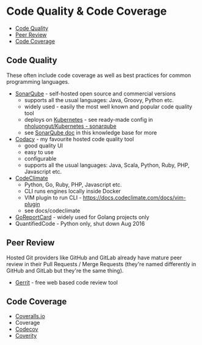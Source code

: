 # Code Quality & Code Coverage

<!-- INDEX_START -->

- [Code Quality](#code-quality)
- [Peer Review](#peer-review)
- [Code Coverage](#code-coverage)

<!-- INDEX_END -->

## Code Quality

These often include code coverage as well as best practices for common programming languages.

- [SonarQube](https://www.sonarsource.com/open-source-editions/sonarqube-community-edition/) - self-hosted open source and commercial versions
  - supports all the usual languages: Java, Groovy, Python etc.
  - widely used - easily the most well known and popular code quality tool
  - deploys on [Kubernetes](kubernetes.md) - see ready-made config in [nholuongut/Kubernetes - sonarqube](https://github.com/nholuongut/kubernetes-configs/tree/master/sonarqube)
  - see [SonarQube doc](sonarqube.md) in this knowledge base for more
- [Codacy](https://www.codacy.com/) - my favourite hosted code quality tool
  - good quality UI
  - easy to use
  - configurable
  - supports all the usual languages: Java, Scala, Python, Ruby, PHP, Javascript etc.
- [CodeClimate](https://codeclimate.com/)
  - Python, Go, Ruby, PHP, Javascript etc.
  - CLI runs engines locally inside Docker
  - VIM plugin to run CLI - <https://docs.codeclimate.com/docs/vim-plugin>
  - see docs/codeclimate
- [GoReportCard](https://goreportcard.com/) - widely used for Golang projects only
- QuantifiedCode - Python only, shut down Aug 2016

## Peer Review

Hosted Git providers like GitHub and GitLab already have mature peer review in their Pull Requests / Merge Requests
(they're named differently in GitHub and GitLab but they're the same thing).

- [Gerrit](https://www.gerritcodereview.com/) - free web based code review tool

## Code Coverage

- [Coveralls.io](https://coveralls.io/)
- Coverage
- [Codecov](https://about.codecov.io/)
- [Coverity](https://scan.coverity.com/)
